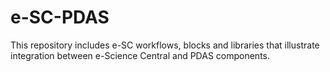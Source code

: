 # e-SC-PDAS
This repository includes e-SC workflows, blocks and libraries that illustrate integration between e-Science Central and PDAS components.
